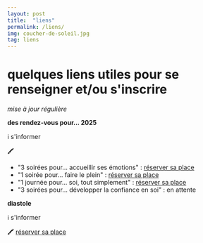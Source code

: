 ```yaml
---
layout: post
title:  "liens"
permalink: /liens/
img: coucher-de-soleil.jpg
tag: liens
---
```

# **quelques liens utiles pour se renseigner et/ou s'inscrire**
*mise à jour régulière*

**des rendez-vous pour... 2025**

ℹ️  s'informer

🖍
* "3 soirées pour... accueillir ses émotions" : [réserver sa place](https://framaforms.org/3-soirees-pour-accueillir-ses-emotions-frinscription-2025-1727699019)
* "1 soirée pour... faire le plein" : [réserver sa place](https://framaforms.org/1-soiree-pour-faire-le-plein-frinscription-2025-1727699389)
* "1 journée pour... soi, tout simplement" : [réserver sa place](https://framaforms.org/1-journee-pour-soi-tout-simplement-frinscription-2025-1727699607)
* "3 soirées pour... développer la confiance en soi" : en attente

**diastole**

ℹ️  s'informer

🖍 [réserver sa place](https://framaforms.org/diastole-inscription-2025-1727684880)
